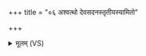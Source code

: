 +++
title = "०६ अश्वत्थो देवसदनस्तृतीयस्यामितो"

+++
<details><summary>मूलम् (VS)</summary>

अ॑श्व॒त्थो दे॑व॒सद॑नस्तृ॒तीय॑स्यामि॒तो दि॒वि।  
तत्रा॒मृत॑स्य॒ चक्ष॑णं॒ ततः॒ कुष्ठो॑ अजायत।  
स कुष्ठो॑ वि॒श्वभे॑षजः सा॒कं सोमे॑न तिष्ठति।  
त॒क्मानं॒ सर्वं॑ नाशय॒ सर्वा॑श्च यातुधा॒न्यः᳡ ॥
</details>